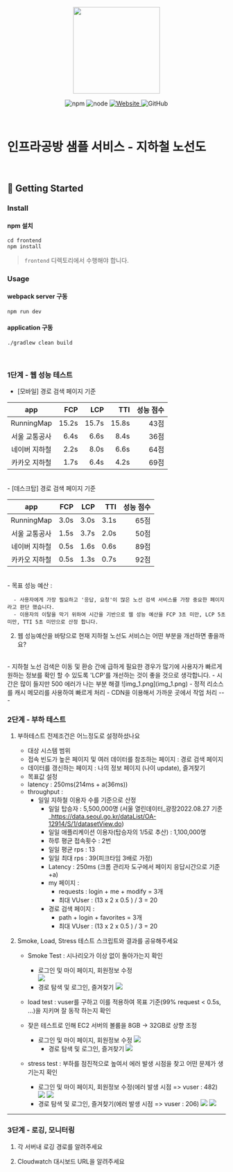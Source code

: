 <p align="center">
    <img width="200px;" src="https://raw.githubusercontent.com/woowacourse/atdd-subway-admin-frontend/master/images/main_logo.png"/>
</p>
<p align="center">
  <img alt="npm" src="https://img.shields.io/badge/npm-%3E%3D%205.5.0-blue">
  <img alt="node" src="https://img.shields.io/badge/node-%3E%3D%209.3.0-blue">
  <a href="https://edu.nextstep.camp/c/R89PYi5H" alt="nextstep atdd">
    <img alt="Website" src="https://img.shields.io/website?url=https%3A%2F%2Fedu.nextstep.camp%2Fc%2FR89PYi5H">
  </a>
  <img alt="GitHub" src="https://img.shields.io/github/license/next-step/atdd-subway-service">
</p>

<br>

# 인프라공방 샘플 서비스 - 지하철 노선도

<br>

## 🚀 Getting Started

### Install
#### npm 설치
```
cd frontend
npm install
```
> `frontend` 디렉토리에서 수행해야 합니다.

### Usage
#### webpack server 구동
```
npm run dev
```
#### application 구동
```
./gradlew clean build
```
<br>

### 1단계 - 웹 성능 테스트
- [모바일] 경로 검색 페이지 기준 <br>

|     app      |       FCP |    LCP |    TTI |   성능 점수 |    
|:------------:|---------:|-------:|-------:|--------:|
|  RunningMap  |     15.2s |       15.7s |       15.8s |        43점 |
|   서울 교통공사    |      6.4s |       6.6s |       8.4s |        36점 |
|   네이버 지하철    |      2.2s |       8.0s |       6.6s |        64점 |
|   카카오 지하철    |     1.7s |       6.4s |       4.2s |        69점 |

<br>
- [데스크탑] 경로 검색 페이지 기준 <br>

|     app      |       FCP |    LCP |    TTI |   성능 점수 |    
|:------------:|---------:|-------:|-------:|--------:|
|  RunningMap  |     3.0s |       3.0s |       3.1s |        65점 |
|   서울 교통공사    |      1.5s |       3.7s |       2.0s |        50점 |
|   네이버 지하철    |      0.5s |       1.6s |       0.6s |        89점 |
|   카카오 지하철    |     0.5s |       1.3s |       0.7s |        92점 |

<br>
   - 목표 성능 예산 : <br>

      - 사용자에게 가장 필요하고 '응답, 요청'이 많은 노선 검색 서비스를 가장 중요한 페이지라고 판단 했습니다.
      - 이용자의 이탈을 막기 위하여 시간을 기반으로 웹 성능 예산을 FCP 3초 미만, LCP 5초 미만, TTI 5초 미만으로 산정 합니다.


2. 웹 성능예산을 바탕으로 현재 지하철 노선도 서비스는 어떤 부분을 개선하면 좋을까요? <br>
<br>   
    - 지하철 노선 검색은 이동 및 환승 간에 급하게 필요한 경우가 많기에 사용자가 빠르게 원하는 정보를 확인 할 수 있도록 'LCP'를 개선하는 것이 좋을 것으로 생각합니다. 
    - 시간은 많이 들지만 500 에러가 나는 부분 해결
![img_1.png](img_1.png)
    - 정적 리소스를 캐시 메모리를 사용하여 빠르게 처리
    - CDN을 이용해서 가까운 곳에서 작업 처리
---

### 2단계 - 부하 테스트 
1. 부하테스트 전제조건은 어느정도로 설정하셨나요
   * 대상 시스템 범위
   * 접속 빈도가 높은 페이지 및 여러 데이터를 참조하는 페이지 : 경로 검색 페이지
   * 데이터를 갱신하는 페이지 : 나의 정보 페이지 (나이 update), 즐겨찾기
   * 목표값 설정
   * latency : 250ms(214ms + a(36ms))
   * throughput :
     * 일일 지하철 이용자 수를 기준으로 산정
       * 일일 탑승자 : 5,500,000명 (서울 열린데이터_광장2022.08.27 기준_https://data.seoul.go.kr/dataList/OA-12914/S/1/datasetView.do)
       * 일일 애플리케이션 이용자(탑승자의 1/5로 추산) : 1,100,000명
       * 하루 평균 접속횟수 : 2번
       * 일일 평균 rps : 13
       * 일일 최대 rps : 39(피크타임 3배로 가정)
       * Latency : 250ms (크롬 관리자 도구에서 페이지 응답시간으로 기준+a)
       * my 페이지 :
         * requests : login + me + modify = 3개
         * 최대 VUser : (13 x 2 x 0.5 ) / 3 = 20
       * 경로 검색 페이지 :
         * path + login + favorites = 3개
         * 최대 VUser : (13 x 2 x 0.5 ) / 3 = 20
       
2. Smoke, Load, Stress 테스트 스크립트와 결과를 공유해주세요
   * Smoke Test : 시나리오가 이상 없이 돌아가는지 확인
     * 로그인 및 마이 페이지, 회원정보 수정  
![](k6/scripts/smokeTest/login_edit.png)
     * 경로 탐색 및 로그인, 즐겨찾기
![](k6/scripts/smokeTest/path_favorites.png)

   * load test : vuser를 구하고 이를 적용하여 목표 기준(99% request < 0.5s, ...)을 지키며 잘 동작 하는지 확인 
   * 잦은 테스트로 인해 EC2 서버의 볼륨을 8GB -> 32GB로 상향 조정
     * 로그인 및 마이 페이지, 회원정보 수정
![](k6/scripts/loadTest/login_edit.png)
       * 경로 탐색 및 로그인, 즐겨찾기
![](k6/scripts/loadTest/path_favorites.png)

   * stress test : 부하를 점진적으로 높여서 에러 발생 시점을 찾고 어떤 문제가 생기는지 확인
     * 로그인 및 마이 페이지, 회원정보 수정(에러 발생 시점 => vuser : 482)
![](k6/scripts/stressTest/login_edit.png)
![](k6/scripts/stressTest/grafana-login_edit.png)
     * 경로 탐색 및 로그인, 즐겨찾기(에러 발생 시점 => vuser : 206)
![](k6/scripts/stressTest/path_favorites.png)
![](k6/scripts/stressTest/grafana-path_favorites.png)

---

### 3단계 - 로깅, 모니터링
1. 각 서버내 로깅 경로를 알려주세요

2. Cloudwatch 대시보드 URL을 알려주세요
